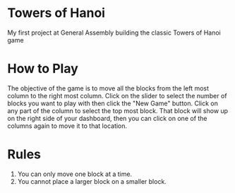 # Towers of Hanoi

My first project at General Assembly building the classic Towers of Hanoi game

# How to Play

The objective of the game is to move all the blocks from the left most column to the right most column. Click on the slider to select the number of blocks you want to play with then click the "New Game" button. Click on any part of the column to select the top most block. That block will show up on the right side of your dashboard, then you can click on one of the columns again to move it to that location.

# Rules

1. You can only move one block at a time.
2. You cannot place a larger block on a smaller block.
